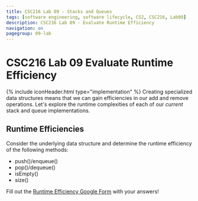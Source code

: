 ```yaml
---
title: CSC216 Lab 09 - Stacks and Queues
tags: [software engineering, software lifecycle, CS2, CSC216, Lab09]
description: CSC216 Lab 09 - Evaluate Runtime Efficiency
navigation: on
pagegroup: 09-lab
---
```


# CSC216 Lab 09 Evaluate Runtime Efficiency
{% include iconHeader.html type="implementation" %}
Creating specialized data structures means that we can gain efficiencies in our add and remove operations.  Let's explore the runtime complexities of each of our *current* stack and queue implementations.


## Runtime Efficiencies
Consider the underlying data structure and determine the runtime efficiency of the following methods:

  * push()/enqueue()
  * pop()/dequeue()
  * isEmpty()
  * size()
  
Fill out the [Runtime Efficiency Google Form](https://docs.google.com/a/ncsu.edu/forms/d/e/1FAIpQLScFwP_39IRO3n9LqtmXgkqRUGZUBS9RwQhmkuL_oIlINvKytw/viewform) with your answers!

